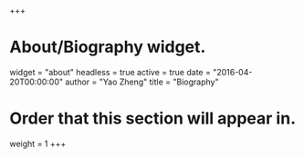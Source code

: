 +++
# About/Biography widget.
widget = "about"
headless = true
active = true
date = "2016-04-20T00:00:00"
author = "Yao Zheng"
title = "Biography"

# Order that this section will appear in.
weight = 1
+++
